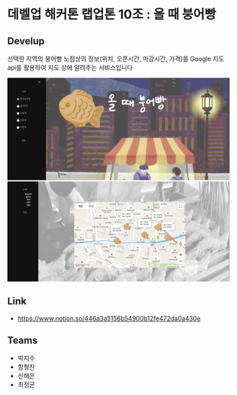 # 데벨업 해커톤 랩업톤 10조 : 올 때 붕어빵
## Develup 
선택한 지역의 붕어빵 노점상의 정보(위치, 오픈시간, 마감시간, 가격)를 Google 지도 api를 활용하여 지도 상에 알려주는 서비스입니다

![](levelup.png)
![](levelup2.png)

## Link
- https://www.notion.so/446a3a5156b54900b12fe472da0a430e

## Teams
- 박지수
- 함형찬
- 신해은
- 최정균

